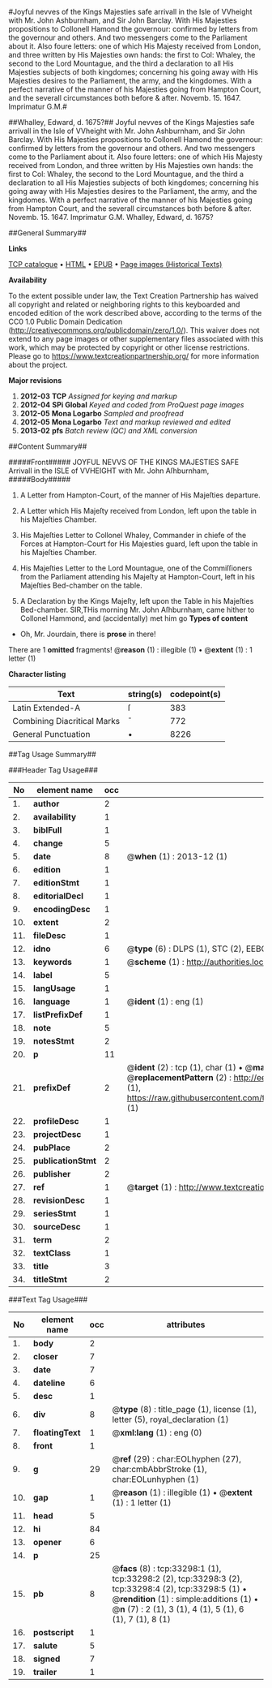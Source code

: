 #Joyful nevves of the Kings Majesties safe arrivall in the Isle of VVheight with Mr. John Ashburnham, and Sir John Barclay. With His Majesties propositions to Collonell Hamond the governour: confirmed by letters from the governour and others. And two messengers come to the Parliament about it. Also foure letters: one of which His Majesty received from London, and three written by His Majesties own hands: the first to Col: Whaley, the second to the Lord Mountague, and the third a declaration to all His Majesties subjects of both kingdomes; concerning his going away with His Majesties desires to the Parliament, the army, and the kingdomes. With a perfect narrative of the manner of his Majesties going from Hampton Court, and the severall circumstances both before & after. Novemb. 15. 1647. Imprimatur G.M.#

##Whalley, Edward, d. 1675?##
Joyful nevves of the Kings Majesties safe arrivall in the Isle of VVheight with Mr. John Ashburnham, and Sir John Barclay. With His Majesties propositions to Collonell Hamond the governour: confirmed by letters from the governour and others. And two messengers come to the Parliament about it. Also foure letters: one of which His Majesty received from London, and three written by His Majesties own hands: the first to Col: Whaley, the second to the Lord Mountague, and the third a declaration to all His Majesties subjects of both kingdomes; concerning his going away with His Majesties desires to the Parliament, the army, and the kingdomes. With a perfect narrative of the manner of his Majesties going from Hampton Court, and the severall circumstances both before & after. Novemb. 15. 1647. Imprimatur G.M.
Whalley, Edward, d. 1675?

##General Summary##

**Links**

[TCP catalogue](http://www.ota.ox.ac.uk/tcp/)  • 
[HTML](http://tei.it.ox.ac.uk/tcp/Texts-HTML/free/A65/A65567.html)  • 
[EPUB](http://tei.it.ox.ac.uk/tcp/Texts-EPUB/free/A65/A65567.epub) • 
[Page images (Historical Texts)](https://historicaltexts.jisc.ac.uk/eebo-99828865e)

**Availability**

To the extent possible under law, the Text Creation Partnership has waived all copyright and related or neighboring rights to this keyboarded and encoded edition of the work described above, according to the terms of the CC0 1.0 Public Domain Dedication (http://creativecommons.org/publicdomain/zero/1.0/). This waiver does not extend to any page images or other supplementary files associated with this work, which may be protected by copyright or other license restrictions. Please go to https://www.textcreationpartnership.org/ for more information about the project.

**Major revisions**

1. __2012-03__ __TCP__ *Assigned for keying and markup*
1. __2012-04__ __SPi Global__ *Keyed and coded from ProQuest page images*
1. __2012-05__ __Mona Logarbo__ *Sampled and proofread*
1. __2012-05__ __Mona Logarbo__ *Text and markup reviewed and edited*
1. __2013-02__ __pfs__ *Batch review (QC) and XML conversion*

##Content Summary##

#####Front#####
JOYFUL NEVVS OF THE KINGS MAJESTIES SAFE Arrivall in the ISLE of VVHEIGHT with Mr. John Aſhburnham, 
#####Body#####

1. A Letter from Hampton-Court, of the manner of His Majeſties departure.

1. A Letter which His Majeſty received from London, left upon the table in his Majeſties Chamber.

1. His Majeſties Letter to Collonel Whaley, Commander in chiefe of the Forces at Hampton-Court for His Majesties guard, left upon the table in his Majeſties Chamber.

1. His Majeſties Letter to the Lord Mountague, one of the Commiſſioners from the Parliament attending his Majeſty at Hampton-Court, left in his Majeſties Bed-chamber on the table.

1. A Declaration by the Kings Majeſty, left upon the Table in his Majeſties Bed-chamber.
SIR,THis morning Mr. John Aſhburnham, came hither to Collonel Hammond, and (accidentally) met him go
**Types of content**

  * Oh, Mr. Jourdain, there is **prose** in there!

There are 1 **omitted** fragments! 
 @__reason__ (1) : illegible (1)  •  @__extent__ (1) : 1 letter (1)

**Character listing**


|Text|string(s)|codepoint(s)|
|---|---|---|
|Latin Extended-A|ſ|383|
|Combining             Diacritical Marks|̄|772|
|General Punctuation|•|8226|

##Tag Usage Summary##

###Header Tag Usage###

|No|element name|occ|attributes|
|---|---|---|---|
|1.|__author__|2||
|2.|__availability__|1||
|3.|__biblFull__|1||
|4.|__change__|5||
|5.|__date__|8| @__when__ (1) : 2013-12 (1)|
|6.|__edition__|1||
|7.|__editionStmt__|1||
|8.|__editorialDecl__|1||
|9.|__encodingDesc__|1||
|10.|__extent__|2||
|11.|__fileDesc__|1||
|12.|__idno__|6| @__type__ (6) : DLPS (1), STC (2), EEBO-CITATION (1), PROQUEST (1), VID (1)|
|13.|__keywords__|1| @__scheme__ (1) : http://authorities.loc.gov/ (1)|
|14.|__label__|5||
|15.|__langUsage__|1||
|16.|__language__|1| @__ident__ (1) : eng (1)|
|17.|__listPrefixDef__|1||
|18.|__note__|5||
|19.|__notesStmt__|2||
|20.|__p__|11||
|21.|__prefixDef__|2| @__ident__ (2) : tcp (1), char (1)  •  @__matchPattern__ (2) : ([0-9\-]+):([0-9IVX]+) (1), (.+) (1)  •  @__replacementPattern__ (2) : http://eebo.chadwyck.com/downloadtiff?vid=$1&page=$2 (1), https://raw.githubusercontent.com/textcreationpartnership/Texts/master/tcpchars.xml#$1 (1)|
|22.|__profileDesc__|1||
|23.|__projectDesc__|1||
|24.|__pubPlace__|2||
|25.|__publicationStmt__|2||
|26.|__publisher__|2||
|27.|__ref__|1| @__target__ (1) : http://www.textcreationpartnership.org/docs/. (1)|
|28.|__revisionDesc__|1||
|29.|__seriesStmt__|1||
|30.|__sourceDesc__|1||
|31.|__term__|2||
|32.|__textClass__|1||
|33.|__title__|3||
|34.|__titleStmt__|2||


###Text Tag Usage###

|No|element name|occ|attributes|
|---|---|---|---|
|1.|__body__|2||
|2.|__closer__|7||
|3.|__date__|7||
|4.|__dateline__|6||
|5.|__desc__|1||
|6.|__div__|8| @__type__ (8) : title_page (1), license (1), letter (5), royal_declaration (1)|
|7.|__floatingText__|1| @__xml:lang__ (1) : eng (0)|
|8.|__front__|1||
|9.|__g__|29| @__ref__ (29) : char:EOLhyphen (27), char:cmbAbbrStroke (1), char:EOLunhyphen (1)|
|10.|__gap__|1| @__reason__ (1) : illegible (1)  •  @__extent__ (1) : 1 letter (1)|
|11.|__head__|5||
|12.|__hi__|84||
|13.|__opener__|6||
|14.|__p__|25||
|15.|__pb__|8| @__facs__ (8) : tcp:33298:1 (1), tcp:33298:2 (2), tcp:33298:3 (2), tcp:33298:4 (2), tcp:33298:5 (1)  •  @__rendition__ (1) : simple:additions (1)  •  @__n__ (7) : 2 (1), 3 (1), 4 (1), 5 (1), 6 (1), 7 (1), 8 (1)|
|16.|__postscript__|1||
|17.|__salute__|5||
|18.|__signed__|7||
|19.|__trailer__|1||
